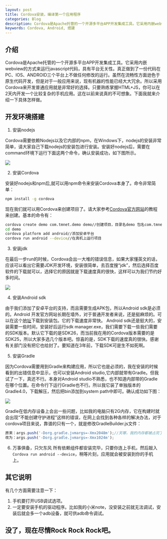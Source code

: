 ```yaml
---
layout: post
title: Cordova安装，编译第一个应用程序
categories: Blog
description: Cordova是Apache托管的一个开源多平台APP开发集成工具。它采用内嵌webview的方式来运行javascript代码，具有平台无关性。真正做到了一份代码在PC、IOS、ANDROID三个平台上不做任何修改的运行。虽然在流畅性方面逊色于原生代码开发，但是对于一般应用来说，现有机器的性能已经大大冗余。所以采用Cordova来开发普通应用就是非常好的选择。只要熟练掌握HTML+JS，你可以在2天内开发一个比较复杂的手机应用。这在以前来说真的不可想象。下面我就来介绍一下具体怎样做。
keywords: Cordova, Android, 搭建
---
```


## 介绍
Cordova是Apache托管的一个开源多平台APP开发集成工具。它采用内嵌webview的方式来运行javascript代码，具有平台无关性。真正做到了一份代码在PC、IOS、ANDROID三个平台上不做任何修改的运行。虽然在流畅性方面逊色于原生代码开发，但是对于一般应用来说，现有机器的性能已经大大冗余。所以采用Cordova来开发普通应用就是非常好的选择。只要熟练掌握HTML+JS，你可以在2天内开发一个比较复杂的手机应用。这在以前来说真的不可想象。下面我就来介绍一下具体怎样做。

## 开发环境搭建
1. 安装nodejs

Cordova需要依赖Nodejs以及它内部的npm，在Windows下，nodejs的安装非常简单，请大家自己下载nodejs的安装包进行安装。安装好nodejs后，需要在command环境下运行下面这两个命令，确认安装成功，如下图所示。

![](/images/posts/11.jpg)

2. 安装Cordova

安装好nodejs和npm后,就可以用npm命令来安装Cordova本身了。命令非常简单：
```bash
npm install -g cordova
```
现在我们就可以用Cordova来创建项目了。请大家参考[Cordova官方网站](http://cordova.apache.org)的教程来创建。基本的命令有：
```bash
cordova create demo com.tmnet.demo demo//创建项目，目录名demo 包名com.tmnet.demo 应用名demo
cd demo
cordova platform add android//添加安卓平台
cordova run android --device//在真机上运行项目
```

3. 安装jdk

在最后一步run的时候，Cordova会出一大堆的错误信息，如果大家懂英文的话，应该可以看出它需要JDK开发环境，安装很简单，去百度搜“jdk”，然后选择百度软件的下载就可以，选择它的原因就是下载速度真的很快，这样可以为我们节约好多时间。

![](/images/posts/12.jpg)

4. 安装Android sdk

由于我们添加了安卓平台的支持，而且需要生成APK包，所以Android sdk是必须的。Android 开发官方网站长期在墙外，对于普通开发者来说，还是挺麻烦的。可以在这个[地址](http://tools.android-studio.org/index.php/sdk)下载到安装包。它的下载速度非常快。
Android sdk还是挺大的，安装需要一些时间，安装好后运行sdk manager.exe，我们需要下载一些我们需要的SDK版本。默认它下载的是SDK26，而当前我在用的Cordova版本需要的是SDK25，所以大家多选几个版本吧。惊喜的是，SDK下载的速度真的很快。感谢有关部门没有把它也给封了。要知道在3年前，下载SDK可是生不如死啊。

5. 安装Gradle

因为Cordova需要用到Gradle来构建应用，所以它也是必须的，我在安装的时候看到的出错信息中显示，也可以安装Android studio,它内部就带有Gradle。但我试了一下，真还不行。本身对Android studio不熟悉，也不知道内部带的Gradle在哪个位置。在命令行下运行Gradle也不行。所以我它装了单独版本的Gradle4.0，下载解压，然后把bin添加到system path中即可。确认成功如下图：

![](/images/posts/13.jpg)

Gradle在低内存设备上会出一些问题，比如我的电脑只有2G内存，它在构建时就会出现“不能创建守护进程”这样的错误，在网上会找到各种各样的解决办法，对于cordova项目来说，靠谱的只有一个，就是修改GradleBuilder.js文件：
```javascript
原来：args.push('-Dorg.gradle.jvmargs=-Xmx2048m');//天哪，我的内存都被占完了
改为：args.push('-Dorg.gradle.jvmargs=-Xmx1024m');
```


6. 万事俱备，只欠东风
所有依赖组件都安装完毕，只要你连上手机，然后敲入`Cordova run android --device`，稍等片刻，应用就会被安装到你的手机上。

## 其它说明
有几个方面需要注意一下：
1. 手机要打开USB调试选项。
2. 一定要安装手机的驱动程序。比如我的小米note，没安装之前就无法调试，安装后就会多一个adb设备，就可供adb命令调试。

## 没了，现在尽情Rock Rock Rock吧。
